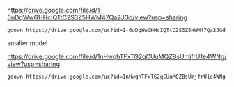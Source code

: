
https://drive.google.com/file/d/1-6uDqWwGHHcIQTtC2S3Z5HWM47Qa2JGd/view?usp=sharing

```shell
gdown https://drive.google.com/uc?id=1-6uDqWwGHHcIQTtC2S3Z5HWM47Qa2JGd
```

smaller model

https://drive.google.com/file/d/1nHwqhTFxTG2qCUuMQZBsUmjfrU1e4WNg/view?usp=sharing

```shell
gdown https://drive.google.com/uc?id=1nHwqhTFxTG2qCUuMQZBsUmjfrU1e4WNg
```